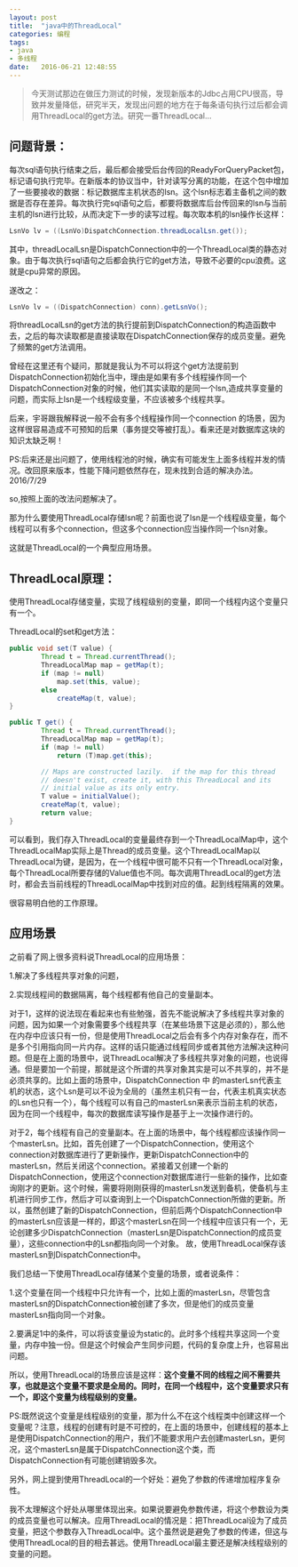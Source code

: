 ```yaml
---
layout: post
title:  "java中的ThreadLocal"
categories: 编程
tags: 
- java
- 多线程
date:   2016-06-21 12:48:55
---
```


> 今天测试那边在做压力测试的时候，发现新版本的Jdbc占用CPU很高，导致并发量降低，研究半天，发现出问题的地方在于每条语句执行过后都会调用ThreadLocal的get方法。研究一番ThreadLocal...

## **问题背景**：

每次sql语句执行结束之后，最后都会接受后台传回的ReadyForQueryPacket包，标记语句执行完毕。在新版本的协议当中，针对读写分离的功能，在这个包中增加了一些要接收的数据：标记数据库主机状态的lsn。这个lsn标志着主备机之间的数据是否存在差异。每次执行完sql语句之后，都要将数据库后台传回来的lsn与当前主机的lsn进行比较，从而决定下一步的读写过程。每次取本机的lsn操作长这样：

```java
LsnVo lv = ((LsnVo)DispatchConnection.threadLocalLsn.get());
```

其中，threadLocalLsn是DispatchConnection中的一个ThreadLocal类的静态对象。由于每次执行sql语句之后都会执行它的get方法，导致不必要的cpu浪费。这就是cpu异常的原因。

遂改之：

```java
LsnVo lv = ((DispatchConnection) conn).getLsnVo();
```

将threadLocalLsn的get方法的执行提前到DispatchConnection的构造函数中去，之后的每次读取都是直接读取在DispatchConnection保存的成员变量。避免了频繁的get方法调用。

曾经在这里还有个疑问，那就是我认为不可以将这个get方法提前到DispatchConnection初始化当中，理由是如果有多个线程操作同一个DispatchConnection对象的时候，他们其实读取的是同一个lsn,造成共享变量的问题，而实际上lsn是一个线程级变量，不应该被多个线程共享。

后来，宇哥跟我解释说一般不会有多个线程操作同一个connection 的场景，因为这样很容易造成不可预知的后果（事务提交等被打乱）。看来还是对数据库这块的知识太缺乏啊！

PS:后来还是出问题了，使用线程池的时候，确实有可能发生上面多线程并发的情况。改回原来版本，性能下降问题依然存在，现未找到合适的解决办法。2016/7/29

so,按照上面的改法问题解决了。

那为什么要使用ThreadLocal存储lsn呢？前面也说了lsn是一个线程级变量，每个线程可以有多个connection，但这多个connection应当操作同一个lsn对象。

这就是ThreadLocal的一个典型应用场景。

## **ThreadLocal原理**：

使用ThreadLocal存储变量，实现了线程级别的变量，即同一个线程内这个变量只有一个。

ThreadLocal的set和get方法：

```java
public void set(T value) {
        Thread t = Thread.currentThread();
        ThreadLocalMap map = getMap(t);
        if (map != null)
            map.set(this, value);
        else
            createMap(t, value);
}

public T get() {
        Thread t = Thread.currentThread();
        ThreadLocalMap map = getMap(t);
        if (map != null)
            return (T)map.get(this);

        // Maps are constructed lazily.  if the map for this thread
        // doesn't exist, create it, with this ThreadLocal and its
        // initial value as its only entry.
        T value = initialValue();
        createMap(t, value);
        return value;
}
```

可以看到，我们存入ThreadLocal的变量最终存到一个ThreadLocalMap中，这个ThreadLocalMap实际上是Thread的成员变量。这个ThreadLocalMap以ThreadLocal为键，是因为，在一个线程中很可能不只有一个ThreadLocal对象，每个ThreadLocal所要存储的Value值也不同。每次调用ThreadLocal的get方法时，都会去当前线程的ThreadLocalMap中找到对应的值。起到线程隔离的效果。

很容易明白他的工作原理。

## **应用场景**

之前看了网上很多资料说ThreadLocal的应用场景：

1.解决了多线程共享对象的问题，

2.实现线程间的数据隔离，每个线程都有他自己的变量副本。

对于1，这样的说法现在看起来也有些勉强，首先不能说解决了多线程共享对象的问题，因为如果一个对象需要多个线程共享（在某些场景下这是必须的），那么他在内存中应该只有一份，但是使用ThreadLocal之后会有多个内存对象存在，而不是多个引用指向同一片内存。这样的话只能通过线程同步或者其他方法解决这种问题。但是在上面的场景中，说ThreadLocal解决了多线程共享对象的问题，也说得通。但是要加一个前提，那就是这个所谓的共享对象其实是可以不共享的，并不是必须共享的。比如上面的场景中，DispatchConnection 中 的masterLsn代表主机的状态，这个Lsn是可以不设为全局的（虽然主机只有一台，代表主机真实状态的Lsn也只有一个），每个线程可以有自己的masterLsn来表示当前主机的状态，因为在同一个线程中，每次的数据库读写操作是基于上一次操作进行的。

对于2，每个线程有自己的变量副本。在上面的场景中，每个线程都应该操作同一个masterLsn。比如，首先创建了一个DispatchConnection，使用这个connection对数据库进行了更新操作，更新DispatchConnection中的masterLsn，然后关闭这个connection。紧接着又创建一个新的DispatchConnection，使用这个connection对数据库进行一些新的操作，比如查询刚才的更新。这个时候，需要将刚刚获得的masterLsn发送到备机，使备机与主机进行同步工作，然后才可以查询到上一个DispatchConnection所做的更新。所以，虽然创建了新的DispatchConnection，但前后两个DispatchConnection中的masterLsn应该是一样的，即这个masterLsn在同一个线程中应该只有一个，无论创建多少DispatchConnection（masterLsn是DispatchConnection的成员变量），这些connection中的Lsn都指向同一个对象。 故，使用ThreadLocal保存该masterLsn到DispatchConnection中。

我们总结一下使用ThreadLocal存储某个变量的场景，或者说条件：

1.这个变量在同一个线程中只允许有一个，比如上面的masterLsn，尽管包含masterLsn的DispatchConnection被创建了多次，但是他们的成员变量masterLsn指向同一个对象。

2.要满足1中的条件，可以将该变量设为static的。此时多个线程共享这同一个变量，内存中独一份。但是这个时候会产生同步问题，代码的复杂度上升，也容易出问题。

所以，使用ThreadLocal的场景应该是这样：**这个变量不同的线程之间不需要共享，也就是这个变量不要求是全局的。同时，在同一个线程中，这个变量要求只有一个，即这个变量为线程级别的变量。**

PS:既然说这个变量是线程级别的变量，那为什么不在这个线程类中创建这样一个变量呢？注意，线程的创建有时是不可控的，在上面的场景中，创建线程的基本上是使用DispatchConnection的用户，我们不能要求用户去创建masterLsn，更何况，这个masterLsn是属于DispatchConnection这个类，而DispatchConnection有可能创建销毁多次。

另外，网上提到使用ThreadLocal的一个好处：避免了参数的传递增加程序复杂性。

我不太理解这个好处从哪里体现出来。如果说要避免参数传递，将这个参数设为类的成员变量也可以解决。应用ThreadLocal的情况是：把ThreadLocal设为了成员变量，把这个参数存入ThreadLocal中。这个虽然说是避免了参数的传递，但这与使用ThreadLocal的目的相去甚远。使用ThreadLocal最主要还是解决线程级别的变量的问题。
